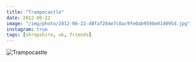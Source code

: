 ```yaml
---
title: "Trampocastle"
date: 2012-06-22
image: "/img/photo/2012-06-22-d8faf284e7c8ac9fe0ab9598e01d095d.jpg"
instagram: true
tags: [shropshire, uk, friends]
---
```


![Trampocastle](/img/photo/2012-06-22-d8faf284e7c8ac9fe0ab9598e01d095d.jpg)
